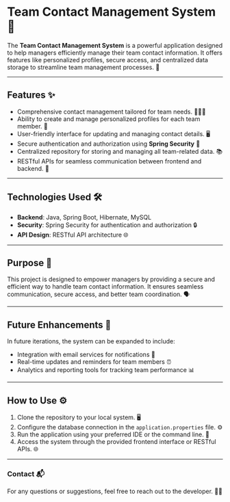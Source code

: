 # Team Contact Management System 📇

The **Team Contact Management System** is a powerful application designed to help managers efficiently manage their team contact information. It offers features like personalized profiles, secure access, and centralized data storage to streamline team management processes. 🚀

---

## Features ✨

- Comprehensive contact management tailored for team needs. 🧑‍🤝‍🧑
- Ability to create and manage personalized profiles for each team member. 👤
- User-friendly interface for updating and managing contact details. 🖥️
- Secure authentication and authorization using **Spring Security** 🔐
- Centralized repository for storing and managing all team-related data. 📚
- RESTful APIs for seamless communication between frontend and backend. 🔗

---

## Technologies Used 🛠️

- **Backend**: Java, Spring Boot, Hibernate, MySQL
- **Security**: Spring Security for authentication and authorization 🔒
- **API Design**: RESTful API architecture 🌐

---

## Purpose 🎯

This project is designed to empower managers by providing a secure and efficient way to handle team contact information. It ensures seamless communication, secure access, and better team coordination. 🗣️

---

## Future Enhancements 🔮

In future iterations, the system can be expanded to include:
- Integration with email services for notifications 📧
- Real-time updates and reminders for team members ⏰
- Analytics and reporting tools for tracking team performance 📊

---

## How to Use ⚙️

1. Clone the repository to your local system. 🖥️
2. Configure the database connection in the `application.properties` file. ⚙️
3. Run the application using your preferred IDE or the command line. 🚀
4. Access the system through the provided frontend interface or RESTful APIs. 🌐

---

### Contact 📬
For any questions or suggestions, feel free to reach out to the developer. 👨‍💻
